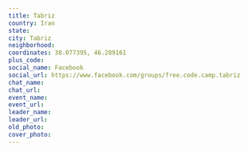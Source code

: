 ```yaml
---
title: Tabriz
country: Iran
state: 
city: Tabriz
neighborhood: 
coordinates: 38.077395, 46.289161
plus_code:
social_name: Facebook
social_url: https://www.facebook.com/groups/free.code.camp.tabriz
chat_name:
chat_url:
event_name:
event_url:
leader_name:
leader_url:
old_photo: 
cover_photo:
---
```

